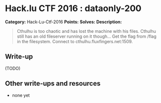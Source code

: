 # Hack.lu CTF 2016 : dataonly-200

**Category:** Hack-Lu-Ctf-2016
**Points:** 
**Solves:** 
**Description:**

> Cthulhu is too chaotic and has lost the machine with his files. Cthulhu still has an old fileserver running on it though... Get the flag from /flag in the filesystem. Connect to cthulhu.fluxfingers.net:1509.


## Write-up

(TODO)

## Other write-ups and resources

* none yet
